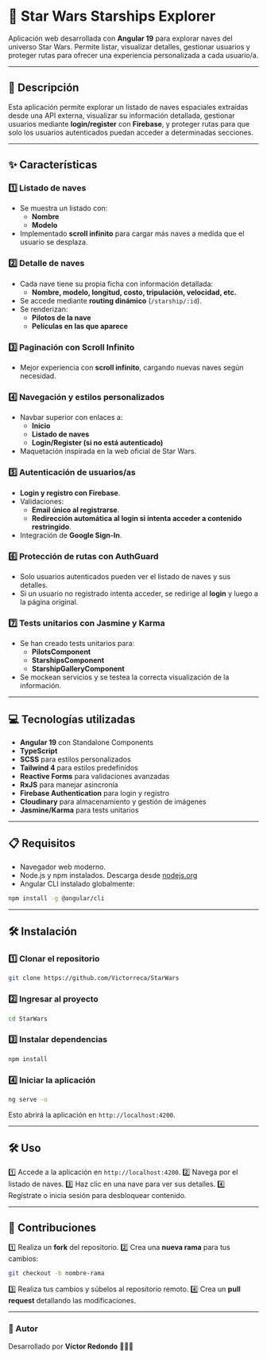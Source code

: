# 🚀 Star Wars Starships Explorer

Aplicación web desarrollada con **Angular 19** para explorar naves del universo Star Wars. Permite listar, visualizar detalles, gestionar usuarios y proteger rutas para ofrecer una experiencia personalizada a cada usuario/a.

---

## 📄 Descripción

Esta aplicación permite explorar un listado de naves espaciales extraídas desde una API externa, visualizar su información detallada, gestionar usuarios mediante **login/register** con **Firebase**, y proteger rutas para que solo los usuarios autenticados puedan acceder a determinadas secciones.

---

## ✨ Características

### **1️⃣ Listado de naves**

- Se muestra un listado con:
  - **Nombre**
  - **Modelo**
- Implementado **scroll infinito** para cargar más naves a medida que el usuario se desplaza.

### **2️⃣ Detalle de naves**

- Cada nave tiene su propia ficha con información detallada:
  - **Nombre, modelo, longitud, costo, tripulación, velocidad, etc.**
- Se accede mediante **routing dinámico** (`/starship/:id`).
- Se renderizan:
  - **Pilotos de la nave**
  - **Películas en las que aparece**

### **3️⃣ Paginación con Scroll Infinito**

- Mejor experiencia con **scroll infinito**, cargando nuevas naves según necesidad.

### **4️⃣ Navegación y estilos personalizados**

- Navbar superior con enlaces a:
  - **Inicio**
  - **Listado de naves**
  - **Login/Register (si no está autenticado)**
- Maquetación inspirada en la web oficial de Star Wars.

### **5️⃣ Autenticación de usuarios/as**

- **Login y registro con Firebase**.
- Validaciones:
  - **Email único al registrarse**.
  - **Redirección automática al login si intenta acceder a contenido restringido**.
- Integración de **Google Sign-In**.

### **6️⃣ Protección de rutas con AuthGuard**

- Solo usuarios autenticados pueden ver el listado de naves y sus detalles.
- Si un usuario no registrado intenta acceder, se redirige al **login** y luego a la página original.

### **7️⃣ Tests unitarios con Jasmine y Karma**

- Se han creado tests unitarios para:
  - **PilotsComponent**
  - **StarshipsComponent**
  - **StarshipGalleryComponent**
- Se mockean servicios y se testea la correcta visualización de la información.

---

## 💻 Tecnologías utilizadas

- **Angular 19** con Standalone Components
- **TypeScript**
- **SCSS** para estilos personalizados
- **Tailwind 4** para estilos predefinidos
- **Reactive Forms** para validaciones avanzadas
- **RxJS** para manejar asincronía
- **Firebase Authentication** para login y registro
- **Cloudinary** para almacenamiento y gestión de imágenes
- **Jasmine/Karma** para tests unitarios

---

## 📋 Requisitos

- Navegador web moderno.
- Node.js y npm instalados. Descarga desde [nodejs.org](https://nodejs.org/)
- Angular CLI instalado globalmente:

```bash
npm install -g @angular/cli
```

---

## 🛠️ Instalación

### **1️⃣ Clonar el repositorio**

```bash
git clone https://github.com/Victorreca/StarWars
```

### **2️⃣ Ingresar al proyecto**

```bash
cd StarWars
```

### **3️⃣ Instalar dependencias**

```bash
npm install
```

### **4️⃣ Iniciar la aplicación**

```bash
ng serve -o
```

Esto abrirá la aplicación en `http://localhost:4200`.

---

## 🛠️ Uso

1️⃣ Accede a la aplicación en `http://localhost:4200`. 2️⃣ Navega por el listado de naves. 3️⃣ Haz clic en una nave para ver sus detalles. 4️⃣ Regístrate o inicia sesión para desbloquear contenido.

---

## 🤝 Contribuciones

1️⃣ Realiza un **fork** del repositorio. 2️⃣ Crea una **nueva rama** para tus cambios:

```bash
git checkout -b nombre-rama
```

3️⃣ Realiza tus cambios y súbelos al repositorio remoto. 4️⃣ Crea un **pull request** detallando las modificaciones.

---

### 📌 Autor

Desarrollado por **Víctor Redondo** 👨‍💻🚀
